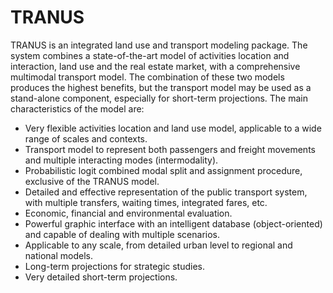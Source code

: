 TRANUS
======

TRANUS is an integrated land use and transport modeling package. The system combines a state-of-the-art model of activities location and interaction, land use and the real estate market, with a comprehensive multimodal transport model. The combination of these two models produces the highest benefits, but the transport model may be used as a stand-alone component, especially for short-term projections. The main characteristics of the model are:

- Very flexible activities location and land use model, applicable to a wide range of scales and contexts.
- Transport model to represent both passengers and freight movements and multiple interacting modes (intermodality).
- Probabilistic logit combined modal split and assignment procedure, exclusive of the TRANUS model.
- Detailed and effective representation of the public transport system, with multiple transfers, waiting times, integrated fares, etc.
- Economic, financial and environmental evaluation.
- Powerful graphic interface with an intelligent database (object-oriented) and capable of dealing with multiple scenarios.
- Applicable to any scale, from detailed urban level to regional and national models.
- Long-term projections for strategic studies.
- Very detailed short-term projections.
